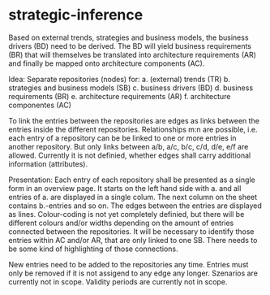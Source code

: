 # strategic-inference
Based on external trends, strategies and business models, the business drivers (BD) need to be derived. The BD will yield business requirements (BR) that will themselves be translated into architecture requirements (AR) and finally be mapped onto architecture components (AC).

Idea:
Separate repositories (nodes) for:
a. (external) trends (TR)
b. strategies and business models (SB)
c. business drivers (BD)
d. business requirements (BR)
e. architecture requirements (AR)
f. architecture componentes (AC)

To link the entries between the repositories are edges as links between the entries inside the different repositories. Relationships m:n are possible, i.e. each entry of a repository can be be linked to one or more entries in another repository. But only links between a/b, a/c, b/c, c/d, d/e, e/f are allowed.
Currently it is not definied, whether edges shall carry additional information (attributes).

Presentation:
Each entry of each repository shall be presented as a single form in an overview page. It starts on the left hand side with a. and all entries of a. are displayed in a single colum. The next column on the sheet contains b.-entries and so on.
The edges between the entries are displayed as lines. Colour-coding is not yet completely definied, but there will be different colours and/or widths depending on the amount of entries connected between the repositories.
It will be necessary to identify those entries within AC and/or AR, that are only linked to one SB. There needs to be some kind of highlighting of those connections.

New entries need to be added to the repositories any time. Entries must only be removed if it is not assigend to any edge any longer.
Szenarios are currently not in scope. Validity periods are currently not in scope.

